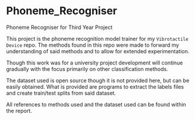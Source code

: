# Phoneme_Recogniser
 Phoneme Recogniser for Third Year Project
 
 This project is the phoneme recognition model trainer for my `Vibrotactile 
 Device` repo. The methods found in this repo were made to forward my 
 understanding of said methods and to allow for extended experimentation. 
 
 Though this work was for a university project development will continue 
 gradually with the focus primarily on other classification methods. 
 
 The dataset used is open source though it is not provided here, but can be
 easily obtained. What is provided are programs to extract the labels files
 and create train/test splits from said dataset. 
 
 All references to methods used and the dataset used can be found within 
 the report.
